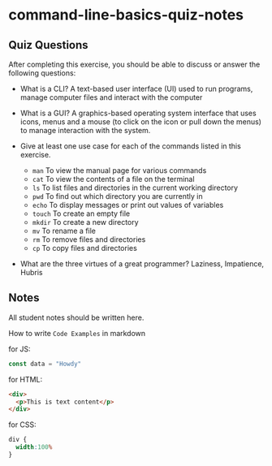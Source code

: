 # command-line-basics-quiz-notes

## Quiz Questions

After completing this exercise, you should be able to discuss or answer the following questions:

- What is a CLI?
A text-based user interface (UI) used to run programs, manage computer files and interact with the computer
- What is a GUI?
A graphics-based operating system interface that uses icons, menus and a mouse (to click on the icon or pull down the menus) to manage interaction with the system.
- Give at least one use case for each of the commands listed in this exercise.
  - `man`
To view the manual page for various commands
  - `cat`
To view the contents of a file on the terminal
  - `ls`
To list files and directories in the current working directory
  - `pwd`
To find out which directory you are currently in
  - `echo`
To display messages or print out values of variables
  - `touch`
To create an empty file
  - `mkdir`
To create a new directory
  - `mv`
To rename a file
  - `rm`
To remove files and directories
  - `cp`
To copy files and directories

- What are the three virtues of a great programmer?
Laziness, Impatience, Hubris

## Notes

All student notes should be written here.


How to write `Code Examples` in markdown

for JS:
```javascript
const data = "Howdy"
```

for HTML:
```html
<div>
  <p>This is text content</p>
</div>
```

for CSS:
```css
div {
  width:100%
}
```
